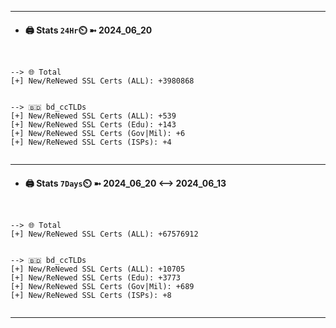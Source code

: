

---
- #### 🖨️ **Stats** `24Hr`⏲️ ➼ 2024_06_20
```console


--> 🌐 Total
[+] New/ReNewed SSL Certs (ALL): +3980868


--> 🇧🇩 bd_ccTLDs
[+] New/ReNewed SSL Certs (ALL): +539
[+] New/ReNewed SSL Certs (Edu): +143
[+] New/ReNewed SSL Certs (Gov|Mil): +6
[+] New/ReNewed SSL Certs (ISPs): +4


```

---
- #### 🖨️ **Stats** `7Days`⏲️ ➼ 2024_06_20 <--> 2024_06_13
```console


--> 🌐 Total
[+] New/ReNewed SSL Certs (ALL): +67576912


--> 🇧🇩 bd_ccTLDs
[+] New/ReNewed SSL Certs (ALL): +10705
[+] New/ReNewed SSL Certs (Edu): +3773
[+] New/ReNewed SSL Certs (Gov|Mil): +689
[+] New/ReNewed SSL Certs (ISPs): +8


```

---

